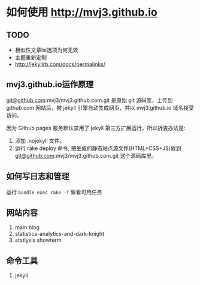 如何使用 http://mvj3.github.io
==========================================

TODO
------------------------------------------
*    相似性文章lsi选项为何无效
*    主题重新定制
*    http://jekyllrb.com/docs/permalinks/

mvj3.github.io运作原理
------------------------------------------
git@github.com:mvj3/mvj3.github.com.git 是原始 git 源码库，上传到 github.com 网站后，被 jekyll 引擎自动生成网页，并以 mvj3.github.io 域名接受访问。

因为 Github pages 服务默认禁用了 jekyll 第三方扩展运行，所以折衷办法是:
1. 添加 .nojekyll 文件。
2. 运行 rake deploy 命令, 把生成的静态站点源文件(HTML+CSS+JS)放到 git@github.com:mvj3/mvj3.github.com.git 这个源码库里。


如何写日志和管理
------------------------------------------
运行 `bundle exec rake -T` 察看可用任务


网站内容
------------------------------------------
1. main blog
2. statistics-analytics-and-dark-knight
3. statlysis showterm


命令工具
------------------------------------------
1. jekyll
